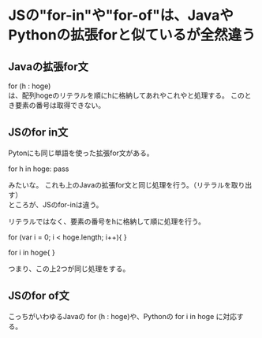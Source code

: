 # JSの"for-in"や"for-of"は、JavaやPythonの拡張forと似ているが全然違う


## Javaの拡張for文  

for (h : hoge)  
は、配列hogeのリテラルを順にhに格納してあれやこれやと処理する。
このとき要素の番号は取得できない。

## JSのfor in文

Pytonにも同じ単語を使った拡張for文がある。

for h in hoge:
    pass
    
みたいな。
これも上のJavaの拡張for文と同じ処理を行う。（リテラルを取り出す）  
ところが、JSのfor-inは違う。  

リテラルではなく、要素の番号をhに格納して順に処理を行う。  

for (var i = 0; i < hoge.length; i++){
}

for i in hoge{
}

つまり、この上2つが同じ処理をする。

## JSのfor of文

こっちがいわゆるJavaの for (h : hoge)や、Pythonの for i in hoge に対応する。


